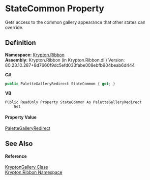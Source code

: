 # StateCommon Property


Gets access to the common gallery appearance that other states can override.



## Definition
**Namespace:** <a href="1e9bc734-cff9-e9b8-f013-94cdac669794.md">Krypton.Ribbon</a>  
**Assembly:** Krypton.Ribbon (in Krypton.Ribbon.dll) Version: 80.23.10.287+8d7660f9dc5efd033fabe008ebfb904beab6d444

**C#**
``` C#
public PaletteGalleryRedirect StateCommon { get; }
```
**VB**
``` VB
Public ReadOnly Property StateCommon As PaletteGalleryRedirect
	Get
```



#### Property Value
<a href="43ef0e2b-3812-8718-989f-f3df1f123b6a.md">PaletteGalleryRedirect</a>

## See Also


#### Reference
<a href="b0876d6a-7c19-db50-8ef0-31377b905cdd.md">KryptonGallery Class</a>  
<a href="1e9bc734-cff9-e9b8-f013-94cdac669794.md">Krypton.Ribbon Namespace</a>  

